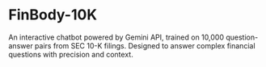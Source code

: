 # FinBody-10K
An interactive chatbot powered by Gemini API, trained on 10,000 question-answer pairs from SEC 10-K filings. Designed to answer complex financial questions with precision and context.

